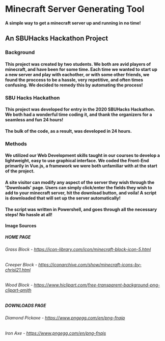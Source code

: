 # Minecraft Server Generating Tool
#### A simple way to get a minecraft server up and running in no time!

## An SBUHacks Hackathon Project
### Background
#### This project was created by two students. We both are avid players of minecraft, and have been for some time. Each time we wanted to start up a new server and play with eachother, or with some other friends, we found the proccess to be a hassle, very repetitive, and often times confusing. We decided to remedy this by automating the process!
### SBU Hacks Hackathon
#### This project was developed for entry in the 2020 SBUHacks Hackathon. We both had a wonderful time coding it, and thank the organizers for a seamless and fun 24 hours!
#### The bulk of the code, as a result, was developed in 24 hours.
### Methods
#### We utilized our Web Development skills taught in our courses to develop a lightweight, easy to use graphical interface. We coded the Front-End primarily in Vue.js, a framework we were both unfamiliar with at the start of the project. 
#### A site visitor can modify any aspect of the server they wish through the 'Downloads' page. Users can simply click/enter the fields they wish to add to your minecraft server, hit the download button, and voila! A script is downloaded that will set up the server automatically!
#### The script was written in Powershell, and goes through all the necessary steps! No hassle at all!

#### Image Sources
##### HOME PAGE
###### Grass Block - https://icon-library.com/icon/minecraft-block-icon-5.html
###### Creeper Block - https://iconarchive.com/show/minecraft-icons-by-chrisl21.html
###### Wood Block - https://www.hiclipart.com/free-transparent-background-png-clipart-qmjth
##### DOWNLOADS PAGE
###### Diamond Pickaxe - https://www.pngegg.com/en/png-fnajp
###### Iron Axe - https://www.pngegg.com/en/png-fnajs
